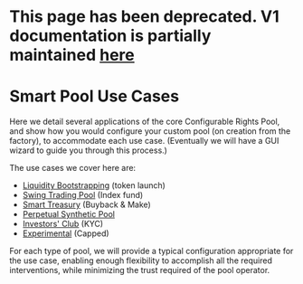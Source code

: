 # This page has been deprecated. V1 documentation is partially maintained [here](https://docs.balancer.fi/v/v1/guides/smart-pool-templates-gui/README)

# Smart Pool Use Cases

Here we detail several applications of the core Configurable Rights Pool, and show how you would configure your custom pool \(on creation from the factory\), to accommodate each use case. \(Eventually we will have a GUI wizard to guide you through this process.\)

The use cases we cover here are:

* [Liquidity Bootstrapping](liquidity-bootstrapping-pool.md) \(token launch\)
* [Swing Trading Pool](swing-trading-pool.md) \(Index fund\)
* [Smart Treasury](smart-treasury.md) \(Buyback & Make\)
* [Perpetual Synthetic Pool](perpetual-synthetic-pool.md)
* [Investors' Club](investors-club.md) \(KYC\)
* [Experimental](experimental.md) \(Capped\)

For each type of pool, we will provide a typical configuration appropriate for the use case, enabling enough flexibility to accomplish all the required interventions, while minimizing the trust required of the pool operator.

